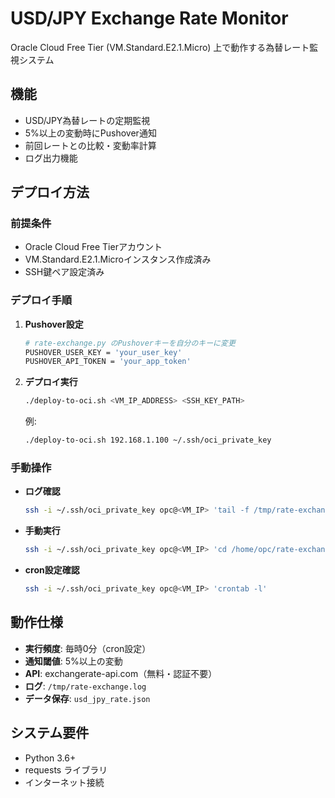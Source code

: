 # USD/JPY Exchange Rate Monitor

Oracle Cloud Free Tier (VM.Standard.E2.1.Micro) 上で動作する為替レート監視システム

## 機能

- USD/JPY為替レートの定期監視
- 5%以上の変動時にPushover通知
- 前回レートとの比較・変動率計算
- ログ出力機能

## デプロイ方法

### 前提条件
- Oracle Cloud Free Tierアカウント
- VM.Standard.E2.1.Microインスタンス作成済み
- SSH鍵ペア設定済み

### デプロイ手順

1. **Pushover設定**
   ```bash
   # rate-exchange.py のPushoverキーを自分のキーに変更
   PUSHOVER_USER_KEY = 'your_user_key'
   PUSHOVER_API_TOKEN = 'your_app_token'
   ```

2. **デプロイ実行**
   ```bash
   ./deploy-to-oci.sh <VM_IP_ADDRESS> <SSH_KEY_PATH>
   ```
   
   例:
   ```bash
   ./deploy-to-oci.sh 192.168.1.100 ~/.ssh/oci_private_key
   ```

### 手動操作

- **ログ確認**
  ```bash
  ssh -i ~/.ssh/oci_private_key opc@<VM_IP> 'tail -f /tmp/rate-exchange.log'
  ```

- **手動実行**
  ```bash
  ssh -i ~/.ssh/oci_private_key opc@<VM_IP> 'cd /home/opc/rate-exchange && python3 rate-exchange.py'
  ```

- **cron設定確認**
  ```bash
  ssh -i ~/.ssh/oci_private_key opc@<VM_IP> 'crontab -l'
  ```

## 動作仕様

- **実行頻度**: 毎時0分（cron設定）
- **通知閾値**: 5%以上の変動
- **API**: exchangerate-api.com（無料・認証不要）
- **ログ**: `/tmp/rate-exchange.log`
- **データ保存**: `usd_jpy_rate.json`

## システム要件

- Python 3.6+
- requests ライブラリ
- インターネット接続